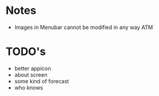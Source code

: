 #  Notes
* Images in Menubar cannot be modified in any way ATM

# TODO's

* better appicon
* about screen
* some kind of forecast
* who knows
